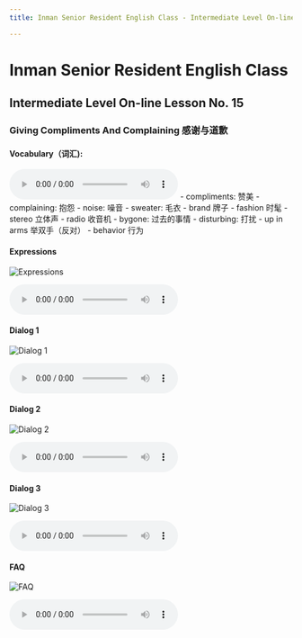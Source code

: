 ```yaml
---
title: Inman Senior Resident English Class - Intermediate Level On-line Lesson No. 15

---
```

# Inman Senior Resident English Class
## Intermediate Level On-line Lesson No. 15
### Giving Compliments And Complaining 感谢与道歉

#### Vocabulary（词汇):
<audio controls>
  <source src="/15vocab.mp3" type="audio/mpeg">
  Your browser does not support the audio element.
</audio>
- compliments: 			赞美
- complaining:			抱怨
- noise:  				噪音
- sweater:				毛衣
- brand				牌子
- fashion				时髦
- stereo				立体声
- radio					收音机
- bygone:				过去的事情
- disturbing:				打扰
- up in arms				举双手（反对）
- behavior				行为

#### Expressions

![Expressions](/15expressions.jpg)

<audio controls>
  <source src="/15expressions.mp3" type="audio/mpeg">
  Your browser does not support the audio element.
</audio>

#### Dialog 1

![Dialog 1](/15dialog1.jpg)

<audio controls>
  <source src="/15dialog1.mp3" type="audio/mpeg">
  Your browser does not support the audio element.
</audio>


#### Dialog 2

![Dialog 2](/15dialog2.jpg)

<audio controls>
  <source src="/15dialog2.mp3" type="audio/mpeg">
  Your browser does not support the audio element.
</audio>


#### Dialog 3

![Dialog 3](/15dialog3.jpg)

<audio controls>
  <source src="/15dialog3.mp3" type="audio/mpeg">
  Your browser does not support the audio element.
</audio>


#### FAQ

![FAQ](/15FAQ.jpg)

<audio controls>
  <source src="/FAQ15.mp3" type="audio/mpeg">
  Your browser does not support the audio element.
</audio>
